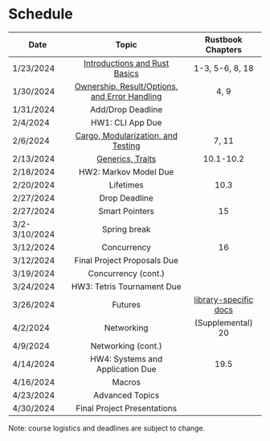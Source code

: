 # Schedule

| Date          |                                                                 Topic                                                                 |                                      Rustbook Chapters                                       |
| ------------- | :-----------------------------------------------------------------------------------------------------------------------------------: | :------------------------------------------------------------------------------------------: |
| 1/23/2024     |         [Introductions and Rust Basics](https://docs.google.com/presentation/d/1NhWXh2qgb6p87PsVmaAnrQYthtdTCugRxdLPwUMdVh8/)         |                                       1-3, 5-6, 8, 18                                        |
| 1/30/2024     | [Ownership, Result/Options, and Error Handling](https://docs.google.com/presentation/d/1xbY_a3U1OyAtUxUD7oaL7xoORyjFGQwB2LfnaQ68IV0/) |                                             4, 9                                             |
| 1/31/2024     |                                                           Add/Drop Deadline                                                           |                                                                                              |
| 2/4/2024      |                                                           HW1: CLI App Due                                                            |                                                                                              |
| 2/6/2024      |      [Cargo, Modularization, and Testing](https://docs.google.com/presentation/d/1SFtYVr5OItfE8PjBYTGVaFcnPIZGMwpLkDMG-_MMWLw/)       |                                            7, 11                                             |
| 2/13/2024     |               [Generics, Traits](https://docs.google.com/presentation/d/1U4ChCn9zZE2vLb87_hZTzP1S2VdUS7mmm6p7aRiQk90/)                |                                          10.1-10.2                                           |
| 2/18/2024     |                                                         HW2: Markov Model Due                                                         |                                                                                              |
| 2/20/2024     |                                                               Lifetimes                                                               |                                             10.3                                             |
| 2/27/2024     |                                                             Drop Deadline                                                             |                                                                                              |
| 2/27/2024     |                                                            Smart Pointers                                                             |                                              15                                              |
| 3/2-3/10/2024 |                                                             Spring break                                                              |                                                                                              |
| 3/12/2024     |                                                              Concurrency                                                              |                                              16                                              |
| 3/12/2024     |                                                      Final Project Proposals Due                                                      |                                                                                              |
| 3/19/2024     |                                                          Concurrency (cont.)                                                          |                                                                                              |
| 3/24/2024     |                                                      HW3: Tetris Tournament Due                                                       |                                                                                              |
| 3/26/2024     |                                                                Futures                                                                | [library-specific docs](https://rust-lang.github.io/async-book/08_ecosystem/00_chapter.html) |
| 4/2/2024      |                                                              Networking                                                               |                                      (Supplemental) 20                                       |
| 4/9/2024      |                                                          Networking (cont.)                                                           |                                                                                              |
| 4/14/2024     |                                                   HW4: Systems and Application Due                                                    |                                             19.5                                             |
| 4/16/2024     |                                                                Macros                                                                 |                                                                                              |
| 4/23/2024     |                                                            Advanced Topics                                                            |                                                                                              |
| 4/30/2024     |                                                      Final Project Presentations                                                      |                                                                                              |

Note: course logistics and deadlines are subject to change.
